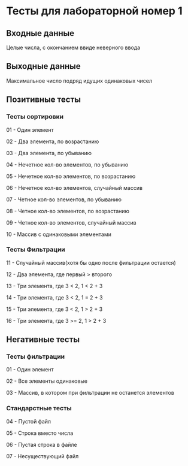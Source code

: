 # Тесты для лабораторной номер 1

## Входные данные
Целые числа, с окончанием ввиде неверного ввода

## Выходные данные
Максимальное число подряд идущих одинаковых чисел

## Позитивные тесты

### Тесты сортировки

01 - Один элемент

02 - Два элемента, по возрастанию

03 - Два элемента, по убыванию

04 - Нечетное кол-во элементов, по убыванию

05 - Нечетное кол-во элементов, по возрастанию

06 - Нечетное кол-во элементов, случайный массив

07 - Четное кол-во элементов, по убыванию

08 - Четное кол-во элементов, по возрастанию

09 - Четное кол-во элементов, случайный массив

10 - Массив c одинаковыми элементами

### Тесты Фильтрации

11 - Случайный массив(хотя бы одно после фильтрации остается)

12 - Два элемента, где первый > второго

13 - Три элемента, где 3 < 2,  1 < 2 + 3

14 - Три элемента, где 3 < 2,  1 = 2 + 3

15 - Три элемента, где 3 < 2,  1 > 2 + 3

16 -  Три элемента, где 3 >= 2,  1 > 2 + 3

## Негативные тесты

### Тесты фильтрации

01 - Один элемент

02 - Все элементы одинаковые

03 - Массив, в котором при фильтрации не останется элементов

### Стандарстные тесты

04 - Пустой файл

05 - Строка вместо числа

06 - Пустая строка в файле

07 - Несуществующий файл
